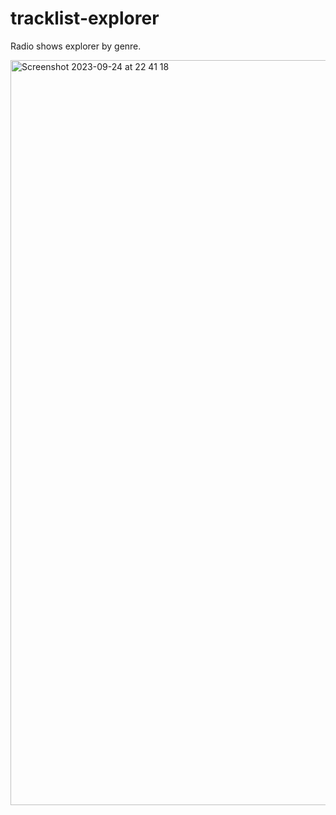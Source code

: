 # tracklist-explorer
Radio shows explorer by genre.

<img width="1192" alt="Screenshot 2023-09-24 at 22 41 18" src="https://github.com/anielrossi/tracklist-explorer/assets/12391892/20b005a1-bd7e-4230-ada1-d9e1074321fa">
